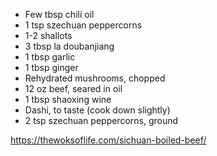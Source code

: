 - Few tbsp chili oil
- 1 tsp szechuan peppercorns
- 1-2 shallots
- 3 tbsp la doubanjiang
- 1 tbsp garlic
- 1 tbsp ginger
- Rehydrated mushrooms, chopped
- 12 oz beef, seared in oil
- 1 tbsp shaoxing wine
- Dashi, to taste (cook down slightly)
- 2 tsp szechuan peppercorns, ground

https://thewoksoflife.com/sichuan-boiled-beef/
